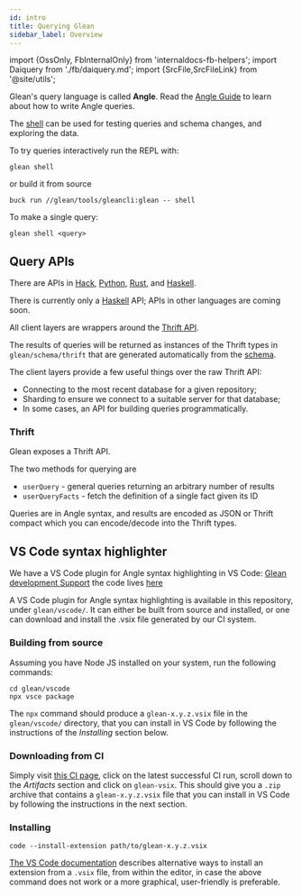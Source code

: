 ```yaml
---
id: intro
title: Querying Glean
sidebar_label: Overview
---
```


import {OssOnly, FbInternalOnly} from 'internaldocs-fb-helpers';
import Daiquery from './fb/daiquery.md';
import {SrcFile,SrcFileLink} from '@site/utils';

Glean's query language is called **Angle**.  Read the [Angle
Guide](../angle/guide) to learn about how to write Angle queries.

The [shell](../shell) can be used for testing queries and schema
changes, and exploring the data.

<FbInternalOnly>

To try queries interactively run the REPL with:

```lang=shell
glean shell
```

or build it from source

```lang=shell
buck run //glean/tools/gleancli:glean -- shell
```

To make a single query:

```lang=shell
glean shell <query>
```

</FbInternalOnly>

<Daiquery />

## Query APIs

<FbInternalOnly>

There are APIs in [Hack](api/fb/hack.md), [Python](api/fb/python.md),
[Rust](api/fb/rust.md), and [Haskell](api/haskell.md).

</FbInternalOnly>

<OssOnly>

There is currently only a [Haskell](api/haskell.md) API; APIs in other
languages are coming soon.

</OssOnly>

All client layers are wrappers around the [Thrift API](#thrift).

The results of queries will be returned as instances of the Thrift
types in `glean/schema/thrift` that are generated automatically from
the [schema](../schema/basic.md).

The client layers provide a few useful things over the raw Thrift API:
* Connecting to the most recent database for a given repository;
* Sharding to ensure we connect to a suitable server for that database;
* In some cases, an API for building queries programmatically.

### Thrift

Glean exposes a <SrcFileLink file="glean/if/glean.thrift">Thrift
API</SrcFileLink>.

The two methods for querying are

* `userQuery` - general queries returning an arbitrary number of results
* `userQueryFacts` - fetch the definition of a single fact given its ID

Queries are in Angle syntax, and results are encoded as JSON or Thrift
compact which you can encode/decode into the Thrift types.


## VS Code syntax highlighter

<FbInternalOnly>

We have a VS Code plugin for Angle syntax highlighting in VS Code: [Glean development Support](https://www.internalfb.com/fb-vscode/marketplace/extension/nuclide.fb-glean/overview?leftNavTab=manage) the code lives [here](https://www.internalfb.com/code/fbsource/[master]/xplat/vscode/vscode-extensions/fb-glean/)

</FbInternalOnly>

<OssOnly>

A VS Code plugin for Angle syntax highlighting is available in this repository, under
`glean/vscode/`. It can either be built from source and installed, or one can download and
install the .vsix file generated by our CI system.

### Building from source

Assuming you have Node JS installed on your system, run the following commands:

```lang=shell
cd glean/vscode
npx vsce package
```

The `npx` command should produce a `glean-x.y.z.vsix` file in the `glean/vscode/` directory,
that you can install in VS Code by following the instructions of the *Installing* section below.

### Downloading from CI

Simply visit [this CI page](https://github.com/facebookincubator/Glean/actions/workflows/ci.yml),
click on the latest successful CI run, scroll down to the *Artifacts* section and click on
`glean-vsix`. This should give you a `.zip` archive that contains a `glean-x.y.z.vsix` file
that you can install in VS Code by following the instructions in the next section.

### Installing

```lang=shell
code --install-extension path/to/glean-x.y.z.vsix
```

[The VS Code documentation](https://code.visualstudio.com/docs/editor/extension-marketplace#_install-from-a-vsix)
describes alternative ways to install an extension from a `.vsix` file, from within the editor,
in case the above command does not work or a more graphical, user-friendly is preferable.

</OssOnly>
